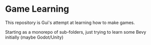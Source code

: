 # Game Learning

This repository is Gui's attempt at learning how to make games.

Starting as a monorepo of sub-folders, just trying to learn some Bevy initially (maybe Godot/Unity)
